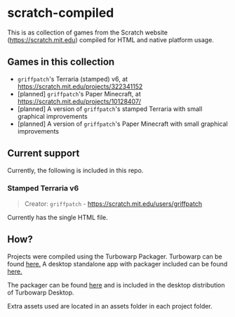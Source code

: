 # scratch-compiled

This is as collection of games from the Scratch website (<https://scratch.mit.edu>) compiled for HTML and native platform usage.

## Games in this collection

- `griffpatch`'s Terraria (stamped) v6, at <https://scratch.mit.edu/projects/322341152>
- [planned] `griffpatch`'s Paper Minecraft, at <https://scratch.mit.edu/projects/10128407/>
- [planned] A version of `griffpatch`'s stamped Terraria with small graphical improvements
- [planned] A version of `griffpatch`'s Paper Minecraft with small graphical improvements

## Current support

Currently, the following is included in this repo.

### Stamped Terraria v6

> Creator: `griffpatch` - <https://scratch.mit.edu/users/griffpatch>

Currently has the single HTML file.

## How?

Projects were compiled using the Turbowarp Packager. Turbowarp can be found [here.](https://turbowarp.org) A desktop standalone app with packager included can be found [here.](https://desktop.turbowarp.org/)

The packager can be found [here](https://packager.turbowarp.org/) and is included in the desktop distribution of Turbowarp Desktop.

Extra assets used are located in an assets folder in each project folder.
